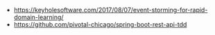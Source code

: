 - https://keyholesoftware.com/2017/08/07/event-storming-for-rapid-domain-learning/
- https://github.com/pivotal-chicago/spring-boot-rest-api-tdd